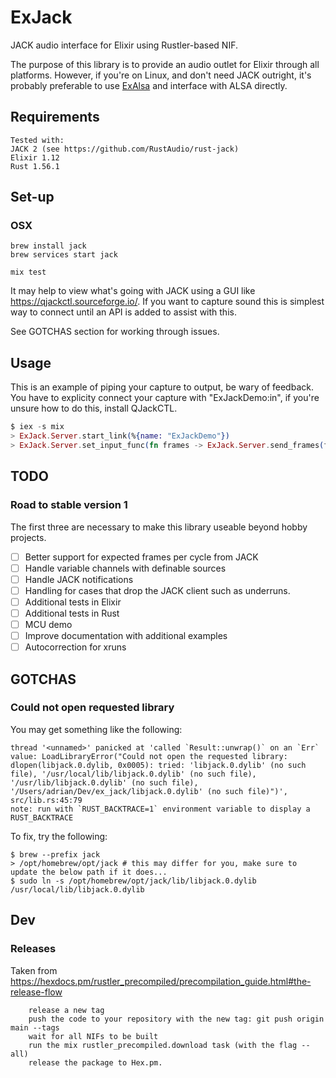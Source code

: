 # ExJack
JACK audio interface for Elixir using Rustler-based NIF.

The purpose of this library is to provide an audio outlet for Elixir through all platforms. However, if you're on Linux, and don't need JACK outright, it's probably preferable to use [ExAlsa](https://github.com/FraihaAV/ex_alsa) and interface with ALSA directly.

## Requirements
```
Tested with:
JACK 2 (see https://github.com/RustAudio/rust-jack)
Elixir 1.12
Rust 1.56.1
```

## Set-up
### OSX
```
brew install jack
brew services start jack

mix test
```

It may help to view what's going with JACK using a GUI like https://qjackctl.sourceforge.io/. If you want to capture sound this is simplest way to connect until an API is added to assist with this.

See GOTCHAS section for working through issues.


## Usage
This is an example of piping your capture to output, be wary of feedback. You have to explicity connect your capture with "ExJackDemo:in", if you're unsure how to do this, install QJackCTL.

```elixir
$ iex -s mix
> ExJack.Server.start_link(%{name: "ExJackDemo"})
> ExJack.Server.set_input_func(fn frames -> ExJack.Server.send_frames(frames) end)
```

## TODO
### Road to stable version 1
The first three are necessary to make this library useable beyond hobby projects.
- [ ] Better support for expected frames per cycle from JACK
- [ ] Handle variable channels with definable sources
- [ ] Handle JACK notifications
- [ ] Handling for cases that drop the JACK client such as underruns.
- [ ] Additional tests in Elixir
- [ ] Additional tests in Rust
- [ ] MCU demo
- [ ] Improve documentation with additional examples
- [ ] Autocorrection for xruns

## GOTCHAS
###  Could not open requested library
You may get something like the following:
```
thread '<unnamed>' panicked at 'called `Result::unwrap()` on an `Err` value: LoadLibraryError("Could not open the requested library: dlopen(libjack.0.dylib, 0x0005): tried: 'libjack.0.dylib' (no such file), '/usr/local/lib/libjack.0.dylib' (no such file), '/usr/lib/libjack.0.dylib' (no such file), '/Users/adrian/Dev/ex_jack/libjack.0.dylib' (no such file)")', src/lib.rs:45:79
note: run with `RUST_BACKTRACE=1` environment variable to display a RUST_BACKTRACE
```

To fix, try the following:
```
$ brew --prefix jack
> /opt/homebrew/opt/jack # this may differ for you, make sure to update the below path if it does...
$ sudo ln -s /opt/homebrew/opt/jack/lib/libjack.0.dylib /usr/local/lib/libjack.0.dylib
```

## Dev
### Releases
Taken from https://hexdocs.pm/rustler_precompiled/precompilation_guide.html#the-release-flow
```
    release a new tag
    push the code to your repository with the new tag: git push origin main --tags
    wait for all NIFs to be built
    run the mix rustler_precompiled.download task (with the flag --all)
    release the package to Hex.pm.
```
